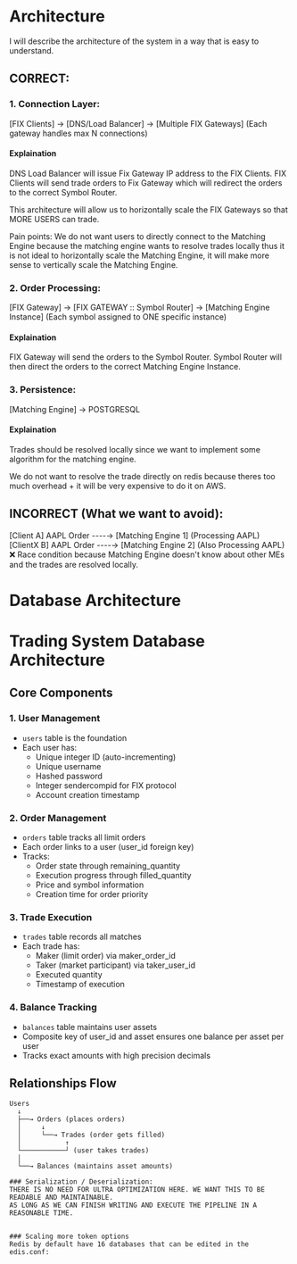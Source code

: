 # Architecture
I will describe the architecture of the system in a way that is easy to understand.
## CORRECT:

### 1. Connection Layer:
[FIX Clients] → [DNS/Load Balancer] → [Multiple FIX Gateways]
                                      (Each gateway handles max N connections)
#### Explaination
DNS Load Balancer will issue Fix Gateway IP address to the FIX Clients.
FIX Clients will send trade orders to Fix Gateway which will redirect the orders to the correct Symbol Router.

This architecture will allow us to horizontally scale the FIX Gateways so that MORE USERS can trade. 

Pain points: We do not want users to directly connect to the Matching Engine because the matching engine wants to resolve trades locally thus it is not ideal to horizontally scale the Matching Engine, it will make more sense to vertically scale the Matching Engine.


### 2. Order Processing:
[FIX Gateway] → [FIX GATEWAY :: Symbol Router] → [Matching Engine Instance]
                                  (Each symbol assigned to ONE specific instance)
#### Explaination
FIX Gateway will send the orders to the Symbol Router.
Symbol Router will then direct the orders to the correct Matching Engine Instance.

### 3. Persistence:
[Matching Engine] → POSTGRESQL

#### Explaination
Trades should be resolved locally since we want to implement some algorithm for the matching engine. 

We do not want to resolve the trade directly on redis because theres too much overhead + it will be very expensive to do it on AWS.



## INCORRECT (What we want to avoid):
[Client A] AAPL Order ----→ [Matching Engine 1] (Processing AAPL)
[ClientX B] AAPL Order ----→ [Matching Engine 2] (Also Processing AAPL) ❌ Race condition because Matching Engine doesn't know about other MEs and the trades are resolved locally.

# Database Architecture
# Trading System Database Architecture

## Core Components

### 1. User Management
- `users` table is the foundation
- Each user has:
  * Unique integer ID (auto-incrementing)
  * Unique username
  * Hashed password
  * Integer sendercompid for FIX protocol 
  * Account creation timestamp

### 2. Order Management
- `orders` table tracks all limit orders
- Each order links to a user (user_id foreign key)
- Tracks:
  * Order state through remaining_quantity
  * Execution progress through filled_quantity
  * Price and symbol information
  * Creation time for order priority

### 3. Trade Execution
- `trades` table records all matches
- Each trade has:
  * Maker (limit order) via maker_order_id
  * Taker (market participant) via taker_user_id
  * Executed quantity
  * Timestamp of execution

### 4. Balance Tracking
- `balances` table maintains user assets
- Composite key of user_id and asset ensures one balance per asset per user
- Tracks exact amounts with high precision decimals

## Relationships Flow

```plaintext
Users
  ↓
  ├──→ Orders (places orders)
  │     ↓
  │     └──→ Trades (order gets filled)
  │           ↑
  └───────────┘ (user takes trades)
  │
  └──→ Balances (maintains asset amounts)

### Serialization / Deserialization:
THERE IS NO NEED FOR ULTRA OPTIMIZATION HERE. WE WANT THIS TO BE READABLE AND MAINTAINABLE.
AS LONG AS WE CAN FINISH WRITING AND EXECUTE THE PIPELINE IN A REASONABLE TIME.


### Scaling more token options
Redis by default have 16 databases that can be edited in the edis.conf:


